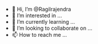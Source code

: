 - 👋 Hi, I’m @Ragilrajendra
- 👀 I’m interested in ...
- 🌱 I’m currently learning ...
- 💞️ I’m looking to collaborate on ...
- 📫 How to reach me ...

<!---
Ragilrajendra/Ragilrajendra is a ✨ special ✨ repository because its `README.md` (this file) appears on your GitHub profile.
You can click the Preview link to take a look at your changes.
--->
